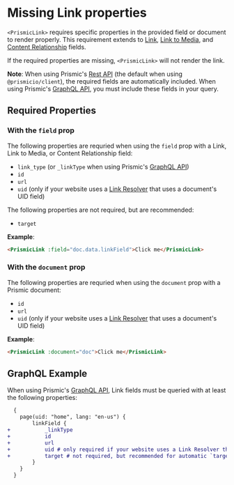 # Missing Link properties

`<PrismicLink>` requires specific properties in the provided field or document to render properly. This requirement extends to [Link][link-fields], [Link to Media][link-fields], and [Content Relationship][link-fields] fields.

If the required properties are missing, `<PrismicLink>` will not render the link.

**Note**: When using Prismic's [Rest API][rest-api] (the default when using `@prismicio/client`), the required fields are automatically included. When using Prismic's [GraphQL API][graphql-api], you must include these fields in your query.

## Required Properties

### With the `field` prop

The following properties are requried when using the `field` prop with a Link, Link to Media, or Content Relationship field:

- `link_type` (or `_linkType` when using Prismic's [GraphQL API][graphql-api])
- `id`
- `url`
- `uid` (only if your website uses a [Link Resolver][link-resolver] that uses a document's UID field)

The following properties are not required, but are recommended:

- `target`

**Example**:

```html
<PrismicLink :field="doc.data.linkField">Click me</PrismicLink>
```

### With the `document` prop

The following properties are requried when using the `document` prop with a Prismic document:

- `id`
- `url`
- `uid` (only if your website uses a [Link Resolver][link-resolver] that uses a document's UID field)

**Example**:

```html
<PrismicLink :document="doc">Click me</PrismicLink>
```

## GraphQL Example

When using Prismic's [GraphQL API][graphql-api], Link fields must be queried with at least the following properties:

```diff
  {
  	page(uid: "home", lang: "en-us") {
  		linkField {
+ 			_linkType
+ 			id
+ 			url
+ 			uid # only required if your website uses a Link Resolver that uses a document's UID field.
+ 			target # not required, but recommended for automatic `target` handling
  		}
  	}
  }
```

[link-fields]: https://prismic.io/docs/content-relationship
[link-resolver]: https://prismic.io/docs/route-resolver#link-resolver
[rest-api]: https://prismic.io/docs/rest-api-technical-reference
[graphql-api]: https://prismic.io/docs/graphql-technical-reference
